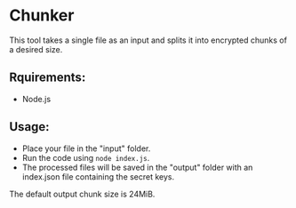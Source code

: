 # Chunker
This tool takes a single file as an input and splits it into encrypted chunks of a desired size.



Rquirements:
--------------------
- Node.js

Usage:
--------------------
- Place your file in the "input" folder.
- Run the code using `node index.js`.
- The processed files will be saved in the "output" folder with an index.json file containing the secret keys.

The default output chunk size is 24MiB.

